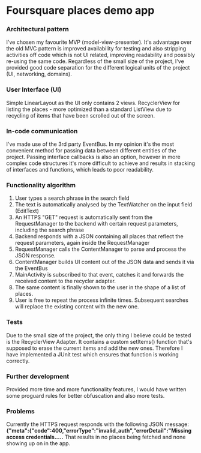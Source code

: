 # Foursquare places demo app

### Architectural pattern
I've chosen my favourite MVP (model-view-presenter). It's advantage over the old MVC pattern is improved
availability for testing and also stripping activities off code which is not UI related,
improving readability and possibly re-using the same code.
Regardless of the small size of the project, I've provided good code separation for the different
logical units of the project (UI, networking, domains).

### User Interface (UI)
Simple LinearLayout as the UI only contains 2 views.
RecyclerView for listing the places - more optimized than a standard ListView due to recycling of
items that have been scrolled out of the screen.

### In-code communication
I've made use of the 3rd party EventBus. In my opinion it's the most convenient method for passing
data between different entities of the project.  Passing interface callbacks is also an option,
however in more complex code structures it's more difficult to achieve and results in stacking of
interfaces and functions, which leads to poor readability.

### Functionality algorithm
1. User types a search phrase in the search field
2. The text is automatically analysed by the TextWatcher on the input field (EditText)
3. An HTTPS "GET" request is automatically sent from the RequestManager to the backend with certain request parameters, including the search phrase
4. Backend responds with a JSON containing all places that reflect the request parameters, again inside the RequestManager
5. RequestManager calls the ContentManager to parse and process the JSON response.
6. ContentManager builds UI content out of the JSON data and sends it via the EventBus
7. MainActivity is subscribed to that event, catches it and forwards the received content to the recycler adapter.
8. The same content is finally shown to the user in the shape of a list of places.
9. User is free to repeat the process infinite times. Subsequent searches will replace the existing content with the new one.

### Tests
Due to the small size of the project, the only thing I believe could be tested is the RecyclerView Adapter.
It contains a custom setItems() function that's supposed to erase the current items and add the new ones.
Therefore I have implemented a JUnit test which ensures that function is working correctly.

### Further development
Provided more time and more functionality features, I would have written some proguard rules
for better obfuscation and also more tests.

### Problems
Currently the HTTPS request responds with the following JSON message:
**{"meta":{"code":400,"errorType":"invalid_auth","errorDetail":"Missing access credentials.....**
That results in no places being fetched and none showing up on in the app.
